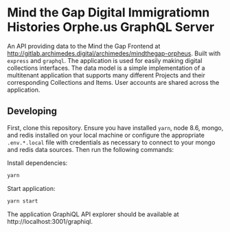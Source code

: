 # Mind the Gap Digital Immigratiomn Histories Orphe.us GraphQL Server

An API providing data to the Mind the Gap Frontend at http://gitlab.archimedes.digital/archimedes/mindthegap-orpheus. Built with `express` and `graphql`. The application is used for easily making digital collections interfaces. The data model is a simple implementation of a multitenant application that supports many different Projects and their corresponding Collections and Items. User accounts are shared across the application.

## Developing

First, clone this repository. Ensure you have installed `yarn`, node 8.6, mongo, and redis installed on your local machine or configure the appropriate `.env.*.local` file with credentials as necessary to connect to your mongo and redis data sources. Then run the following commands:

Install dependencies:
```bash
yarn
```

Start application:
```bash
yarn start
```

The application GraphiQL API explorer should be available at http://localhost:3001/graphiql.
